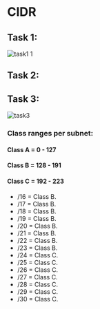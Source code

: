 # CIDR
## Task 1:
![task1 1](https://user-images.githubusercontent.com/66349803/178140938-c2bcb041-a33c-412b-82a8-a06d632bdfa0.jpg)

## Task 2:

## Task 3:
![task3](https://user-images.githubusercontent.com/66349803/178141716-7ceb3128-f664-45f3-9530-0c5e08aecd9e.jpeg)
### Class ranges per subnet:
#### **Class A** = 0 - 127
#### **Class B** = 128 - 191
#### **Class C** = 192 - 223
- /16 = Class B.
- /17 = Class B.
- /18 = Class B.
- /19 = Class B.
- /20 = Class B.
- /21 = Class B.
- /22 = Class B.
- /23 = Class B.
- /24 = Class C.
- /25 = Class C.
- /26 = Class C.
- /27 = Class C.
- /28 = Class C.
- /29 = Class C.
- /30 = Class C.
